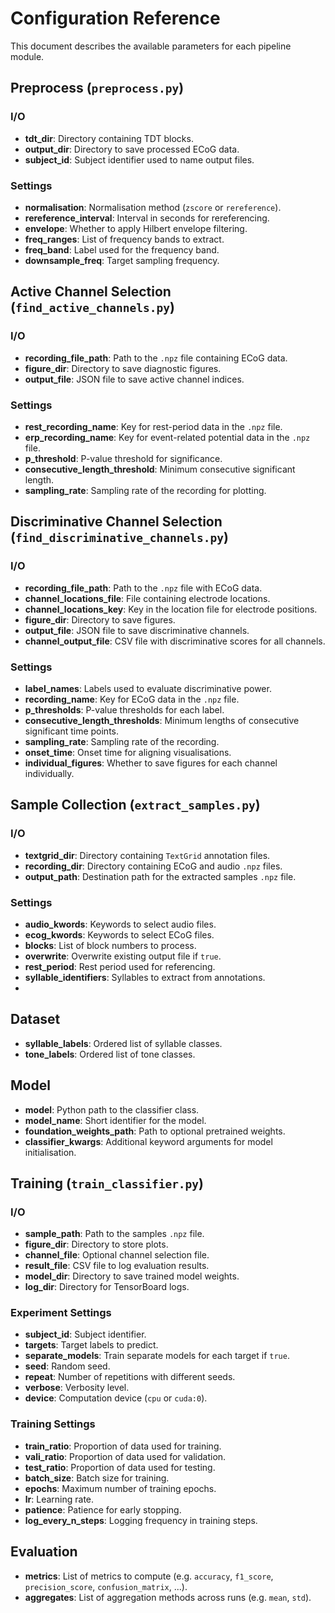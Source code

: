 # Configuration Reference

This document describes the available parameters for each pipeline module.

## Preprocess (`preprocess.py`)
### I/O
- **tdt_dir**: Directory containing TDT blocks.
- **output_dir**: Directory to save processed ECoG data.
- **subject_id**: Subject identifier used to name output files.
### Settings
- **normalisation**: Normalisation method (`zscore` or `rereference`).
- **rereference_interval**: Interval in seconds for rereferencing.
- **envelope**: Whether to apply Hilbert envelope filtering.
- **freq_ranges**: List of frequency bands to extract.
- **freq_band**: Label used for the frequency band.
- **downsample_freq**: Target sampling frequency.

## Active Channel Selection (`find_active_channels.py`)
### I/O
- **recording_file_path**: Path to the `.npz` file containing ECoG data.
- **figure_dir**: Directory to save diagnostic figures.
- **output_file**: JSON file to save active channel indices.
### Settings
- **rest_recording_name**: Key for rest-period data in the `.npz` file.
- **erp_recording_name**: Key for event-related potential data in the `.npz` file.
- **p_threshold**: P-value threshold for significance.
- **consecutive_length_threshold**: Minimum consecutive significant length.
- **sampling_rate**: Sampling rate of the recording for plotting.

## Discriminative Channel Selection (`find_discriminative_channels.py`)
### I/O
- **recording_file_path**: Path to the `.npz` file with ECoG data.
- **channel_locations_file**: File containing electrode locations.
- **channel_locations_key**: Key in the location file for electrode positions.
- **figure_dir**: Directory to save figures.
- **output_file**: JSON file to save discriminative channels.
- **channel_output_file**: CSV file with discriminative scores for all channels.
### Settings
- **label_names**: Labels used to evaluate discriminative power.
- **recording_name**: Key for ECoG data in the `.npz` file.
- **p_thresholds**: P-value thresholds for each label.
- **consecutive_length_thresholds**: Minimum lengths of consecutive significant time points.
- **sampling_rate**: Sampling rate of the recording.
- **onset_time**: Onset time for aligning visualisations.
- **individual_figures**: Whether to save figures for each channel individually.

## Sample Collection (`extract_samples.py`)
### I/O
- **textgrid_dir**: Directory containing `TextGrid` annotation files.
- **recording_dir**: Directory containing ECoG and audio `.npz` files.
- **output_path**: Destination path for the extracted samples `.npz` file.
### Settings
- **audio_kwords**: Keywords to select audio files.
- **ecog_kwords**: Keywords to select ECoG files.
- **blocks**: List of block numbers to process.
- **overwrite**: Overwrite existing output file if `true`.
- **rest_period**: Rest period used for referencing.
- **syllable_identifiers**: Syllables to extract from annotations.
-
## Dataset
- **syllable_labels**: Ordered list of syllable classes.
- **tone_labels**: Ordered list of tone classes.

## Model
- **model**: Python path to the classifier class.
- **model_name**: Short identifier for the model.
- **foundation_weights_path**: Path to optional pretrained weights.
- **classifier_kwargs**: Additional keyword arguments for model initialisation.

## Training (`train_classifier.py`)
### I/O
- **sample_path**: Path to the samples `.npz` file.
- **figure_dir**: Directory to store plots.
- **channel_file**: Optional channel selection file.
- **result_file**: CSV file to log evaluation results.
- **model_dir**: Directory to save trained model weights.
- **log_dir**: Directory for TensorBoard logs.
### Experiment Settings
- **subject_id**: Subject identifier.
- **targets**: Target labels to predict.
- **separate_models**: Train separate models for each target if `true`.
- **seed**: Random seed.
- **repeat**: Number of repetitions with different seeds.
- **verbose**: Verbosity level.
- **device**: Computation device (`cpu` or `cuda:0`).
### Training Settings
- **train_ratio**: Proportion of data used for training.
- **vali_ratio**: Proportion of data used for validation.
- **test_ratio**: Proportion of data used for testing.
- **batch_size**: Batch size for training.
- **epochs**: Maximum number of training epochs.
- **lr**: Learning rate.
- **patience**: Patience for early stopping.
- **log_every_n_steps**: Logging frequency in training steps.

## Evaluation
- **metrics**: List of metrics to compute (e.g. `accuracy`, `f1_score`, `precision_score`, `confusion_matrix`, ...).
- **aggregates**: List of aggregation methods across runs (e.g. `mean`, `std`).

